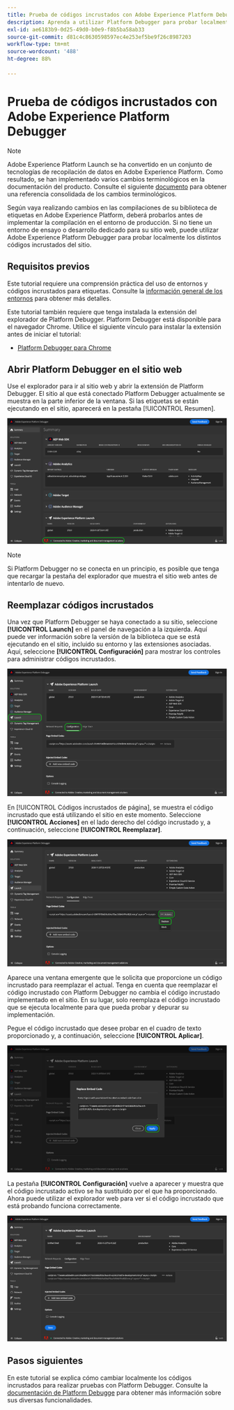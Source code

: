```yaml
---
title: Prueba de códigos incrustados con Adobe Experience Platform Debugger
description: Aprenda a utilizar Platform Debugger para probar localmente los distintos códigos incrustados para Adobe Experience Platform en el sitio web.
exl-id: ae6183b9-0d25-49d0-b0e9-f8b5ba58ab33
source-git-commit: d81c4c8630598597ec4e253ef5be9f26c8987203
workflow-type: tm+mt
source-wordcount: '488'
ht-degree: 88%

---
```


# Prueba de códigos incrustados con Adobe Experience Platform Debugger

>[!NOTE]
>
>Adobe Experience Platform Launch se ha convertido en un conjunto de tecnologías de recopilación de datos en Adobe Experience Platform. Como resultado, se han implementado varios cambios terminológicos en la documentación del producto. Consulte el siguiente [documento](../../term-updates.md) para obtener una referencia consolidada de los cambios terminológicos.

Según vaya realizando cambios en las compilaciones de su biblioteca de etiquetas en Adobe Experience Platform, deberá probarlos antes de implementar la compilación en el entorno de producción. Si no tiene un entorno de ensayo o desarrollo dedicado para su sitio web, puede utilizar Adobe Experience Platform Debugger para probar localmente los distintos códigos incrustados del sitio.

## Requisitos previos

Este tutorial requiere una comprensión práctica del uso de entornos y códigos incrustados para etiquetas. Consulte la [información general de los entornos](./environments.md) para obtener más detalles.

Este tutorial también requiere que tenga instalada la extensión del explorador de Platform Debugger. Platform Debugger está disponible para el navegador Chrome. Utilice el siguiente vínculo para instalar la extensión antes de iniciar el tutorial:

* [Platform Debugger para Chrome](https://chrome.google.com/webstore/detail/adobe-experience-platform/bfnnokhpnncpkdmbokanobigaccjkpob)

## Abrir Platform Debugger en el sitio web

Use el explorador para ir al sitio web y abrir la extensión de Platform Debugger. El sitio al que está conectado Platform Debugger actualmente se muestra en la parte inferior de la ventana. Si las etiquetas se están ejecutando en el sitio, aparecerá en la pestaña [!UICONTROL Resumen].

![](./images/embed-code-testing/summary.png)

>[!NOTE]
>
>Si Platform Debugger no se conecta en un principio, es posible que tenga que recargar la pestaña del explorador que muestra el sitio web antes de intentarlo de nuevo.

## Reemplazar códigos incrustados

Una vez que Platform Debugger se haya conectado a su sitio, seleccione **[!UICONTROL Launch]** en el panel de navegación a la izquierda. Aquí puede ver información sobre la versión de la biblioteca que se está ejecutando en el sitio, incluido su entorno y las extensiones asociadas. Aquí, seleccione **[!UICONTROL Configuración]** para mostrar los controles para administrar códigos incrustados.

![](./images/embed-code-testing/launch-tab.png)

En [!UICONTROL Códigos incrustados de página], se muestra el código incrustado que está utilizando el sitio en este momento. Seleccione **[!UICONTROL Acciones]** en el lado derecho del código incrustado y, a continuación, seleccione **[!UICONTROL Reemplazar]**.

![](./images/embed-code-testing/replace.png)

Aparece una ventana emergente que le solicita que proporcione un código incrustado para reemplazar el actual. Tenga en cuenta que reemplazar el código incrustado con Platform Debugger no cambia el código incrustado implementado en el sitio. En su lugar, solo reemplaza el código incrustado que se ejecuta localmente para que pueda probar y depurar su implementación.

Pegue el código incrustado que desee probar en el cuadro de texto proporcionado y, a continuación, seleccione **[!UICONTROL Aplicar]**.

![](./images/embed-code-testing/paste-code.png)

La pestaña **[!UICONTROL Configuración]** vuelve a aparecer y muestra que el código incrustado activo se ha sustituido por el que ha proporcionado. Ahora puede utilizar el explorador web para ver si el código incrustado que está probando funciona correctamente.

![](./images/embed-code-testing/code-replaced.png)

## Pasos siguientes

En este tutorial se explica cómo cambiar localmente los códigos incrustados para realizar pruebas con Platform Debugger. Consulte la [documentación de Platform Debugge](../../../debugger/home.md) para obtener más información sobre sus diversas funcionalidades.
